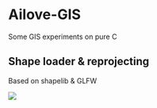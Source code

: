 Ailove-GIS
==========

Some GIS experiments on pure C

Shape loader & reprojecting
---------------------------

Based on shapelib & GLFW

<img src="https://raw.github.com/ailove-lab/Ailove-GIS/reproject/doc/003.png" with="640px">

